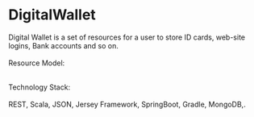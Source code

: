 DigitalWallet
===========================================
Digital Wallet is a set of resources for a user to store ID cards, web-site logins, Bank accounts and so on.<br></br>
Resource Model:<br></br>

Technology Stack:<br></br>
REST, Scala, JSON, Jersey Framework, SpringBoot, Gradle, MongoDB,.
